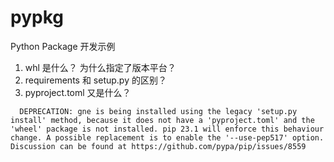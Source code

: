# pypkg
Python Package 开发示例

1. whl 是什么？ 为什么指定了版本平台？
2. requirements 和 setup.py 的区别？
3. pyproject.toml 又是什么？
```text
  DEPRECATION: gne is being installed using the legacy 'setup.py install' method, because it does not have a 'pyproject.toml' and the 'wheel' package is not installed. pip 23.1 will enforce this behaviour change. A possible replacement is to enable the '--use-pep517' option. Discussion can be found at https://github.com/pypa/pip/issues/8559
```